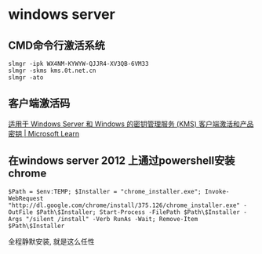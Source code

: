 # windows server

## CMD命令行激活系统

```shell
slmgr -ipk WX4NM-KYWYW-QJJR4-XV3QB-6VM33
slmgr -skms kms.0t.net.cn
slmgr -ato
```

## 客户端激活码

[适用于 Windows Server 和 Windows 的密钥管理服务 (KMS) 客户端激活和产品密钥 | Microsoft Learn](https://learn.microsoft.com/zh-cn/windows-server/get-started/kms-client-activation-keys)

## 在windows server 2012 上通过powershell安装chrome

```shell
$Path = $env:TEMP; $Installer = "chrome_installer.exe"; Invoke-WebRequest "http://dl.google.com/chrome/install/375.126/chrome_installer.exe" -OutFile $Path\$Installer; Start-Process -FilePath $Path\$Installer -Args "/silent /install" -Verb RunAs -Wait; Remove-Item $Path\$Installer
```


全程静默安装, 就是这么任性
